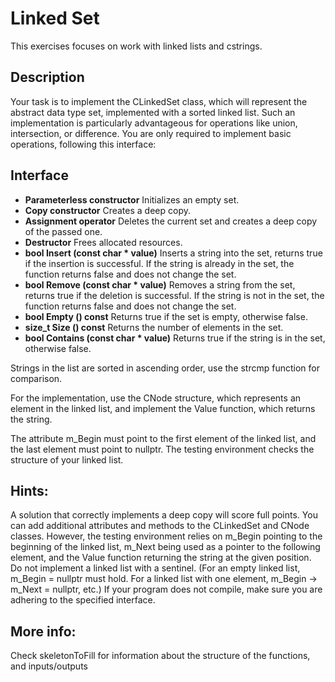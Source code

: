 
# Linked Set

This exercises focuses on work with linked lists and cstrings.

## Description

Your task is to implement the CLinkedSet class, which will represent the abstract data type set, implemented with a sorted linked list. Such an implementation is particularly advantageous for operations like union, intersection, or difference. You are only required to implement basic operations, following this interface:

## Interface

* **Parameterless constructor** Initializes an empty set.
* **Copy constructor** Creates a deep copy.
* **Assignment operator** Deletes the current set and creates a deep copy of the passed one.
* **Destructor** Frees allocated resources.
* **bool Insert (const char * value)** Inserts a string into the set, returns true if the insertion is successful. If the string is already in the set, the function returns false and does not change the set.
* **bool Remove (const char * value)** Removes a string from the set, returns true if the deletion is successful. If the string is not in the set, the function returns false and does not change the set.
* **bool Empty () const** Returns true if the set is empty, otherwise false.
* **size_t Size () const** Returns the number of elements in the set.
* **bool Contains (const char * value)** Returns true if the string is in the set, otherwise false.

Strings in the list are sorted in ascending order, use the strcmp function for comparison.

For the implementation, use the CNode structure, which represents an element in the linked list, and implement the Value function, which returns the string.

The attribute m_Begin must point to the first element of the linked list, and the last element must point to nullptr. The testing environment checks the structure of your linked list.

## Hints:

A solution that correctly implements a deep copy will score full points.
You can add additional attributes and methods to the CLinkedSet and CNode classes. However, the testing environment relies on m_Begin pointing to the beginning of the linked list, m_Next being used as a pointer to the following element, and the Value function returning the string at the given position.
Do not implement a linked list with a sentinel. (For an empty linked list, m_Begin = nullptr must hold. For a linked list with one element, m_Begin -> m_Next = nullptr, etc.)
If your program does not compile, make sure you are adhering to the specified interface.

## More info:
Check skeletonToFill for information about the structure of the functions, and inputs/outputs 